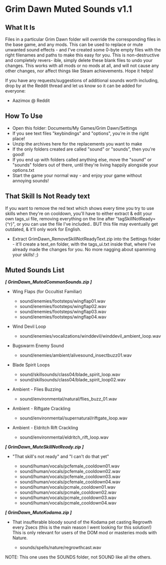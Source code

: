  Grim Dawn Muted Sounds v1.1
=============================

## What It Is ##

Files in a particular Grim Dawn folder will override the corresponding files in
the base game, and any mods. This can be used to replace or mute unwanted sound
effects - and I've created some 0-byte empty files with the right filenames and
paths to make this easy for you. This is non-destructive and completely revers-
ible, simply delete these blank files to undo your changes. This works with all
mods or no mods at all, and will not cause any other changes, nor affect things
like Steam achievements.  Hope it helps!

If you have any requests/suggestions of additional sounds worth including, drop
by at the Reddit thread and let us know so it can be added for everyone:



  - Aazimox @ Reddit


## How To Use ##

* Open this folder: Documents/My Games/Grim Dawn/Settings
* If you see text files "keybindings" and "options", you're in the right place!
* Unzip the archives here for the replacements you want to make
* If the only folders created are called "sound" or "sounds", then you're good!
* If you end up with folders called anything else, move the "sound" or "sounds"
  folders out of there, until they're living happily alongside your options.txt
* Start the game your normal way - and enjoy your game without annoying sounds!


## That Skill Is Not Ready text ##

If you want to remove the red text which shows every time you try to use skills
when they're on cooldown, you'll have to either extract & edit your own tags_ui
file, removing everything on the line after "tagSkillNotReady={^r}", or you can
use the file I've included.. BUT this file may eventually get outdated, & it'll
only work for English.

* Extract GrimDawn_RemoveSkillNotReadyText.zip into the Settings folder - it'll
  create a text_en folder, with the tags_ui.txt inside that, where I've already
  made the changes for you.  No more nagging about spamming your skills! ;)


## Muted Sounds List ##

___[ GrimDawn_MutedCommonSounds.zip ]___

* Wing Flaps (for Occultist Familiar)

  - sound/enemies/footsteps/wingflap01.wav
  - sound/enemies/footsteps/wingflap02.wav
  - sound/enemies/footsteps/wingflap03.wav
  - sound/enemies/footsteps/wingflap04.wav

* Wind Devil Loop

  - sound/enemies/vocalizations/winddevil/winddevil_ambient_loop.wav

* Bugswarm Enemy Sound

  - sound/enemies/ambient/alivesound_insectbuzz01.wav

* Blade Spirit Loops

  - sound/skillsounds/class04/blade_spirit_loop.wav
  - sound/skillsounds/class04/blade_spirit_loop02.wav

* Ambient - Flies Buzzing

  - sound/environmental/natural/flies_buzz_01.wav

* Ambient - Riftgate Crackling

  - sound/environmental/supernatural/riftgate_loop.wav

* Ambient - Eldritch Rift Crackling

  - sound/environmental/eldritch_rift_loop.wav


___[ GrimDawn_MuteSkillNotReady.zip ]___

* "That skill's not ready" and "I can't do that yet"

  - sound/human/vocals/pcfemale_cooldown01.wav
  - sound/human/vocals/pcfemale_cooldown02.wav
  - sound/human/vocals/pcfemale_cooldown03.wav
  - sound/human/vocals/pcfemale_cooldown04.wav
  - sound/human/vocals/pcmale_cooldown01.wav
  - sound/human/vocals/pcmale_cooldown02.wav
  - sound/human/vocals/pcmale_cooldown03.wav
  - sound/human/vocals/pcmale_cooldown04.wav


___[ GrimDawn_MuteKodama.zip ]___

* That insufferable bloody sound of the Kodama pet casting Regrowth every 2secs
  (this is the main reason I went looking for this solution!)
  This is only relevant for users of the DOM mod or masteries mods with Nature.

  - sounds/spells/nature/regrowthcast.wav

NOTE: This one uses the SOUNDS folder, not SOUND like all the others.

